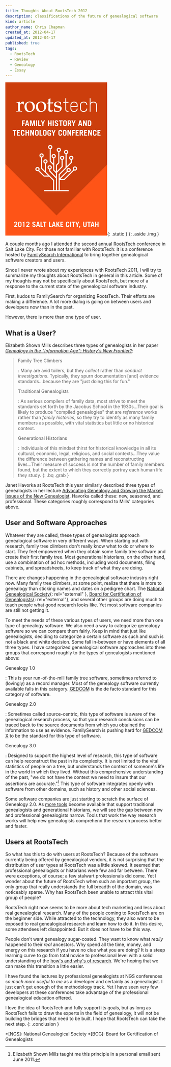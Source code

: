 ```yaml
---
title: Thoughts About RootsTech 2012
description: classifications of the future of genealogical software
kind: article
author_name: Chris Chapman
created_at: 2012-04-17
updated_at: 2012-04-17
published: true
tags:
  - RootsTech
  - Review
  - Genealogy
  - Essay
---
```


![RootsTech 2012](rootstech.320x480-75.2012.jpg){: .static }
{: .aside .img }

A couple months ago I attended the second annual
[RootsTech](http://rootstech.org/ "rootstech.org") conference in Salt Lake
City. For those not familiar with RootsTech: it is a conference hosted by
[FamilySearch International](http://familysearch.org "familysearch.org") to
bring together genealogical software creators and users.

Since I never wrote about my experiences with RootsTech <span class="oldstyle">2011</span>, 
I will try to summarize my thoughts about RootsTech in general in this article.
Some of my thoughts may not be specifically about RootsTech, but more of a
response to the current state of the genealogical software industry.

<!--MORE-->

First, kudos to FamilySearch for organizing RootsTech. Their efforts are making
a difference. A lot more dialog is going on between users and developers now
than in the past.

However, there is more than one type of user.

## What is a User?

Elizabeth Shown Mills describes three types of genealogists in her paper
<a rel="external" href="http://www.ngsgenealogy.org/galleries/Ref_Researching/NGSQVol91Pg26077GenealogyHistory.pdf"><cite>Genealogy in the "Information Age": History's New Frontier?</cite></a>:

> Family Tree Climbers
>
> : Many are avid toilers, but they _collect_ rather than _conduct
> investigations_. Typically, they spurn documentation [and] evidence
> standards...because they are "just doing this for fun."
>
> Traditional Genealogists
>
> : As serious compilers of family data, most strive to meet the standards set
> forth by the Jacobus School in the <span class="oldstyle">1930</span>s...Their
> goal is likely to produce "compiled genealogies" that are _reference_ works
> rather than _family histories_, so they try to identify as many family
> members as possible, with vital statistics but little or no historical
> context.
>
> Generational Historians
>
> : Individuals of this mindset thirst for historical knowledge in all its
> cultural, economic, legal, religious, and social contexts...They value the
> difference between gathering names and reconstructing lives...Their measure
> of success is not the number of family members found, but the extent to which
> they correctly portray each human life they study.
{: .bq .grab }

Janet Havorka at RootsTech this year similarly described three types of
genealogists in her lecture [Advocating Genealogy and Growing the Market: Issues of the New Genealogist](http://s3.amazonaws.com/rootstech/original/Advocating%20Genealogy.docx?1322717131 "Click for Syllabus").
Havorka called these: new, seasoned, and professional. These categories roughly
correspond to Mills' categories above.

## User and Software Approaches

Whatever they are called, these types of genealogists approach genealogical
software in very different ways. When starting out with research, family tree
climbers don't really know what to do or where to start. They feel empowered
when they obtain some family tree software and create their first family tree.
Most generational historians, on the other hand, use a combination of ad hoc
methods, including word documents, filing cabinets, and spreadsheets, to keep
track of what they are doing. 

There are changes happening in the genealogical software industry right now.
Many family tree climbers, at some point, realize that there is more to
genealogy than sticking names and dates on a pedigree chart. The 
[National Genealogical Society](http://ngsgenealogy.org){: rel="external" },
[Board for Certification of Genealogists](http://bcgcertification.org/){: rel="external"},
and several other groups are doing much to teach people what good research
looks like. Yet most software companies are still not getting it.

To meet the needs of these various types of users, we need more than one type
of genealogy software. We also need a way to categorize genealogy software so
we can compare them fairly. Keep in mind that just like genealogists, deciding
to categorize a certain software as such and such is not a black and white
decision. Some fall in-between or have elements of all three types. I have
categorized genealogical software approaches into three groups that correspond
roughly to the types of genealogists mentioned above:

Genealogy 1.0

: This is your run-of-the-mill family tree software, sometimes referred to
(lovingly) as a record manager. Most of the genealogy software currently
available falls in this category. 
<abbr title="GEnealogical Data COMmunication">GEDCOM</abbr> is the de facto
standard for this category of software. 

Genealogy 2.0

: Sometimes called source-centric, this type of software is aware of the
genealogical research process, so that your research conclusions can be traced
back to the source documents from which you obtained the information to use as
evidence. FamilySearch is pushing hard for 
<a href="http://gedcomx.org/" rel="external"><abbr>GEDCOM X</abbr></a>
to be the standard for this type of software.

Genealogy 3.0

: Designed to support the highest level of research, this type of software can
help reconstruct the past in its complexity. It is not limited to the vital
statistics of people on a tree, but understands the context of someone's life
in the world in which they lived. Without this comprehensive understanding of
the past, "we do not have the context we need to insure that our assertions are
accurate."[^1] This type of software integrates openly with software from other
domains, such as history and other social sciences.

Some software companies are just starting to scratch the surface of Genealogy
<span class="oldstyle">2.0</span>. As [more tools](/products/#geungle) become
available that support traditional genealogists and generational historians, we
will see the gap between new and professional genealogists narrow. Tools that
work the way research works will help new genealogists comprehend the research
process better and faster.

## Users at RootsTech

So what has this to do with users at RootsTech? Because of the software
currently being offered by genealogical vendors, it is not surprising that the
distribution of user types at RootsTech was a little skewed. It seemed that
professional genealogists or historians were few and far between. There were
exceptions, of course; a few stalwart professionals did come. Yet I wonder
about the future of RootsTech when such an important group, the only group that
really understands the full breadth of the domain, was noticeably sparse. Why
has RootsTech been unable to attract this vital group of people? 

RootsTech right now seems to be more about tech marketing and less about real
genealogical research. Many of the people coming to RootsTech are on the
beginner side. While attracted to the technology, they also want to be exposed
to real genealogical research and learn how to do it. In this desire, some
attendees left disappointed. But it does not have to be this way.

People don't want genealogy sugar-coated. They want to know what _really_
happened to their _real_ ancestors. Why spend all the time, money, and energy
on this research if you have no clue what you are doing? It is a steep learning
curve to go from total novice to professional level with a solid understanding
of the [how's and why's of research](/research/process/). We're hoping that we
can make this transition a little easier.

I have found the lectures by professional genealogists at NGS conferences _so
much more useful to me_ as a developer and certainly as a genealogist. I just
can't get enough of the methodology track. Yet I have seen very few developers at
these conferences take advantage of the professional genealogical education
offered.

I love the idea of RootsTech and fully support its goals, but as long as
RootsTech fails to draw the experts in the field of genealogy, it will not be
building the bridges that need to be built. I hope that RootsTech can take the
next step.
{: .conclusion }

[^1]: Elizabeth Shown Mills taught me this principle in a personal email sent June 2011.

*[NGS]: National Genealogical Society
*[BCG]: Board for Certification of Genealogists
